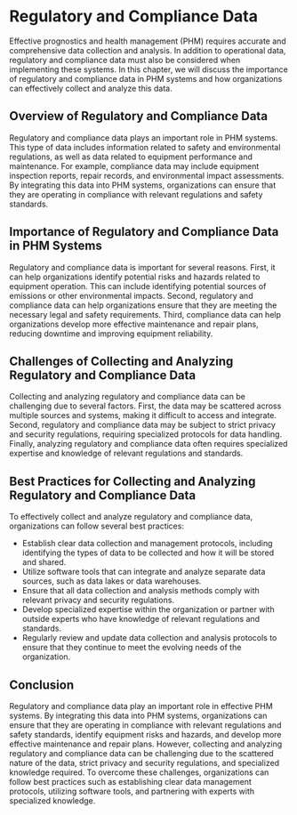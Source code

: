 Regulatory and Compliance Data
==================================================================================================

Effective prognostics and health management (PHM) requires accurate and comprehensive data collection and analysis. In addition to operational data, regulatory and compliance data must also be considered when implementing these systems. In this chapter, we will discuss the importance of regulatory and compliance data in PHM systems and how organizations can effectively collect and analyze this data.

Overview of Regulatory and Compliance Data
------------------------------------------

Regulatory and compliance data plays an important role in PHM systems. This type of data includes information related to safety and environmental regulations, as well as data related to equipment performance and maintenance. For example, compliance data may include equipment inspection reports, repair records, and environmental impact assessments. By integrating this data into PHM systems, organizations can ensure that they are operating in compliance with relevant regulations and safety standards.

Importance of Regulatory and Compliance Data in PHM Systems
-----------------------------------------------------------

Regulatory and compliance data is important for several reasons. First, it can help organizations identify potential risks and hazards related to equipment operation. This can include identifying potential sources of emissions or other environmental impacts. Second, regulatory and compliance data can help organizations ensure that they are meeting the necessary legal and safety requirements. Third, compliance data can help organizations develop more effective maintenance and repair plans, reducing downtime and improving equipment reliability.

Challenges of Collecting and Analyzing Regulatory and Compliance Data
---------------------------------------------------------------------

Collecting and analyzing regulatory and compliance data can be challenging due to several factors. First, the data may be scattered across multiple sources and systems, making it difficult to access and integrate. Second, regulatory and compliance data may be subject to strict privacy and security regulations, requiring specialized protocols for data handling. Finally, analyzing regulatory and compliance data often requires specialized expertise and knowledge of relevant regulations and standards.

Best Practices for Collecting and Analyzing Regulatory and Compliance Data
--------------------------------------------------------------------------

To effectively collect and analyze regulatory and compliance data, organizations can follow several best practices:

* Establish clear data collection and management protocols, including identifying the types of data to be collected and how it will be stored and shared.
* Utilize software tools that can integrate and analyze separate data sources, such as data lakes or data warehouses.
* Ensure that all data collection and analysis methods comply with relevant privacy and security regulations.
* Develop specialized expertise within the organization or partner with outside experts who have knowledge of relevant regulations and standards.
* Regularly review and update data collection and analysis protocols to ensure that they continue to meet the evolving needs of the organization.

Conclusion
----------

Regulatory and compliance data play an important role in effective PHM systems. By integrating this data into PHM systems, organizations can ensure that they are operating in compliance with relevant regulations and safety standards, identify equipment risks and hazards, and develop more effective maintenance and repair plans. However, collecting and analyzing regulatory and compliance data can be challenging due to the scattered nature of the data, strict privacy and security regulations, and specialized knowledge required. To overcome these challenges, organizations can follow best practices such as establishing clear data management protocols, utilizing software tools, and partnering with experts with specialized knowledge.
